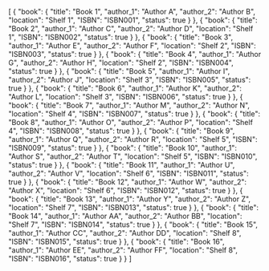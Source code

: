 [
    {
        "book": {
            "title": "Book 1",
            "author_1": "Author A",
            "author_2": "Author B",
            "location": "Shelf 1",
            "ISBN": "ISBN001",
            "status": true
        }
    },
    {
        "book": {
            "title": "Book 2",
            "author_1": "Author C",
            "author_2": "Author D",
            "location": "Shelf 1",
            "ISBN": "ISBN002",
            "status": true
        }
    },
    {
        "book": {
            "title": "Book 3",
            "author_1": "Author E",
            "author_2": "Author F",
            "location": "Shelf 2",
            "ISBN": "ISBN003",
            "status": true
        }
    },
    {
        "book": {
            "title": "Book 4",
            "author_1": "Author G",
            "author_2": "Author H",
            "location": "Shelf 2",
            "ISBN": "ISBN004",
            "status": true
        }
    },
    {
        "book": {
            "title": "Book 5",
            "author_1": "Author I",
            "author_2": "Author J",
            "location": "Shelf 3",
            "ISBN": "ISBN005",
            "status": true
        }
    },
    {
        "book": {
            "title": "Book 6",
            "author_1": "Author K",
            "author_2": "Author L",
            "location": "Shelf 3",
            "ISBN": "ISBN006",
            "status": true
        }
    },
    {
        "book": {
            "title": "Book 7",
            "author_1": "Author M",
            "author_2": "Author N",
            "location": "Shelf 4",
            "ISBN": "ISBN007",
            "status": true
        }
    },
    {
        "book": {
            "title": "Book 8",
            "author_1": "Author O",
            "author_2": "Author P",
            "location": "Shelf 4",
            "ISBN": "ISBN008",
            "status": true
        }
    },
    {
        "book": {
            "title": "Book 9",
            "author_1": "Author Q",
            "author_2": "Author R",
            "location": "Shelf 5",
            "ISBN": "ISBN009",
            "status": true
        }
    },
    {
        "book": {
            "title": "Book 10",
            "author_1": "Author S",
            "author_2": "Author T",
            "location": "Shelf 5",
            "ISBN": "ISBN010",
            "status": true
        }
    },
    {
        "book": {
            "title": "Book 11",
            "author_1": "Author U",
            "author_2": "Author V",
            "location": "Shelf 6",
            "ISBN": "ISBN011",
            "status": true
        }
    },
    {
        "book": {
            "title": "Book 12",
            "author_1": "Author W",
            "author_2": "Author X",
            "location": "Shelf 6",
            "ISBN": "ISBN012",
            "status": true
        }
    },
    {
        "book": {
            "title": "Book 13",
            "author_1": "Author Y",
            "author_2": "Author Z",
            "location": "Shelf 7",
            "ISBN": "ISBN013",
            "status": true
        }
    },
    {
        "book": {
            "title": "Book 14",
            "author_1": "Author AA",
            "author_2": "Author BB",
            "location": "Shelf 7",
            "ISBN": "ISBN014",
            "status": true
        }
    },
    {
        "book": {
            "title": "Book 15",
            "author_1": "Author CC",
            "author_2": "Author DD",
            "location": "Shelf 8",
            "ISBN": "ISBN015",
            "status": true
        }
    },
    {
        "book": {
            "title": "Book 16",
            "author_1": "Author EE",
            "author_2": "Author FF",
            "location": "Shelf 8",
            "ISBN": "ISBN016",
            "status": true
        }
    }
]
